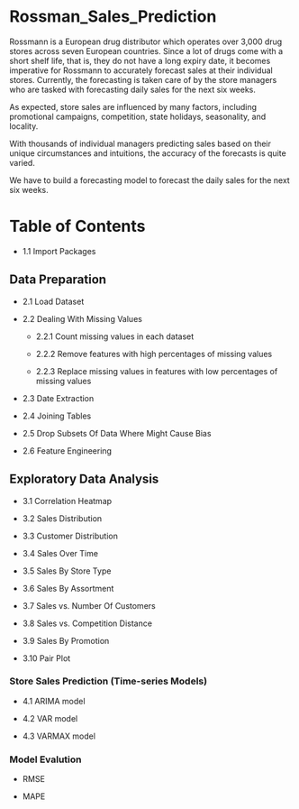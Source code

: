 <h1>Rossman_Sales_Prediction</h1>



Rossmann is a European drug distributor which operates over 3,000 drug stores across seven European countries. Since a lot of drugs come with a short shelf life, that is, they do not have a long expiry date, it becomes imperative for Rossmann to accurately forecast sales at their individual stores. Currently, the forecasting is taken care of by the store managers who are tasked with forecasting daily sales for the next six weeks. 

 

As expected, store sales are influenced by many factors, including promotional campaigns, competition, state holidays, seasonality, and locality.

 

With thousands of individual managers predicting sales based on their unique circumstances and intuitions, the accuracy of the forecasts is quite varied.

We have to build a forecasting model to forecast the daily sales for the next six weeks.

<h1>Table of Contents</h1>

 - 1.1 Import Packages

<h2>Data Preparation</h2>

- 2.1 Load Dataset

- 2.2 Dealing With Missing Values

  - 2.2.1 Count missing values in each dataset

  - 2.2.2 Remove features with high percentages of missing values
   
  - 2.2.3 Replace missing values in features with low percentages of missing values
  
- 2.3 Date Extraction

- 2.4 Joining Tables

- 2.5 Drop Subsets Of Data Where Might Cause Bias

- 2.6 Feature Engineering

<h2>Exploratory Data Analysis</h2>

- 3.1 Correlation Heatmap

- 3.2 Sales Distribution

- 3.3 Customer Distribution

- 3.4 Sales Over Time

- 3.5 Sales By Store Type

- 3.6 Sales By Assortment

- 3.7 Sales vs. Number Of Customers

- 3.8 Sales vs. Competition Distance

- 3.9 Sales By Promotion

- 3.10 Pair Plot

<h3>Store Sales Prediction (Time-series Models)</h3>

- 4.1 ARIMA model

- 4.2 VAR model

- 4.3 VARMAX model

<h3> Model Evalution</h3>

- RMSE

- MAPE


